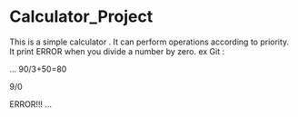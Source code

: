 # Calculator_Project
This is a simple calculator .
It can perform operations according to priority.
It print ERROR when you divide a number by zero.
ex Git :

...
90/3+50=80

9/0

ERROR!!!
...

